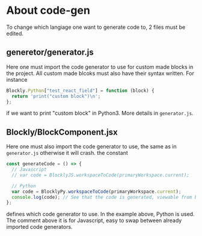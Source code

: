 # About code-gen
To change which langiage one want to generate code to, 2 files must be edited.

## generetor/generator.js
Here one must import the code generator to use for custom made blocks in the project. All custom made blcoks must also have their syntax written. For instance

```js
Blockly.Python["test_react_field"] = function (block) {
  return 'print("custom block")\n';
};
```

if we want to print "custom block" in Python3. More details in `generator.js`.

## Blockly/BlockComponent.jsx
Here one must also import the code generator to use, the same as in `generator.js` otherwise it will crash. the constant 

```js
const generateCode = () => {
  // Javascript
  // var code = BlocklyJS.workspaceToCode(primaryWorkspace.current);

  // Python
  var code = BlocklyPy.workspaceToCode(primaryWorkspace.current);
  console.log(code); // See that the code is generated, viewable from browser
};
```

defines which code generator to use. In the example above, Python is used. The comment above it is for Javascript, easy to swap between already imported code generators.